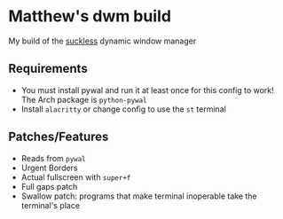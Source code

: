 # Matthew's dwm build
My build of the [suckless](https://dwm.suckless.org) dynamic window manager

## Requirements
* You must install pywal and run it at least once for this config to work! The Arch package is `python-pywal`
* Install `alacritty` or change config to use the `st` terminal

## Patches/Features
* Reads from `pywal`
* Urgent Borders
* Actual fullscreen with `super+f`
* Full gaps patch
* Swallow patch: programs that make terminal inoperable take the terminal's place

